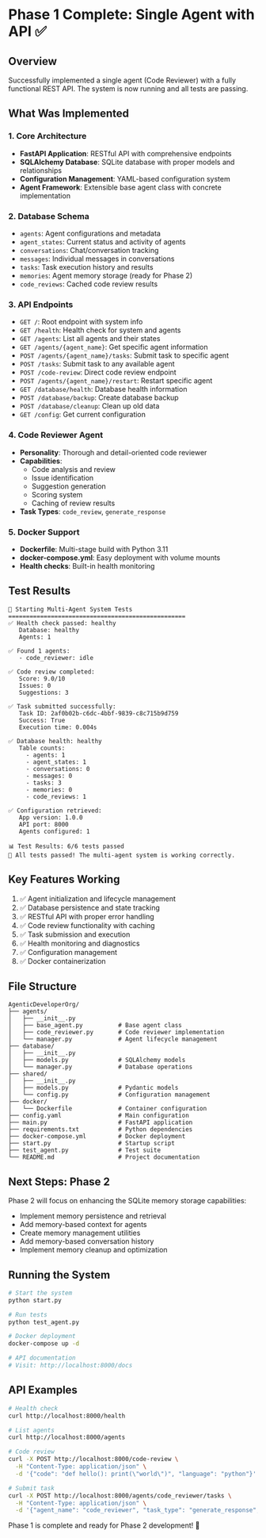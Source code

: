 # Phase 1 Complete: Single Agent with API ✅

## Overview
Successfully implemented a single agent (Code Reviewer) with a fully functional REST API. The system is now running and all tests are passing.

## What Was Implemented

### 1. Core Architecture
- **FastAPI Application**: RESTful API with comprehensive endpoints
- **SQLAlchemy Database**: SQLite database with proper models and relationships
- **Configuration Management**: YAML-based configuration system
- **Agent Framework**: Extensible base agent class with concrete implementation

### 2. Database Schema
- `agents`: Agent configurations and metadata
- `agent_states`: Current status and activity of agents
- `conversations`: Chat/conversation tracking
- `messages`: Individual messages in conversations
- `tasks`: Task execution history and results
- `memories`: Agent memory storage (ready for Phase 2)
- `code_reviews`: Cached code review results

### 3. API Endpoints
- `GET /`: Root endpoint with system info
- `GET /health`: Health check for system and agents
- `GET /agents`: List all agents and their states
- `GET /agents/{agent_name}`: Get specific agent information
- `POST /agents/{agent_name}/tasks`: Submit task to specific agent
- `POST /tasks`: Submit task to any available agent
- `POST /code-review`: Direct code review endpoint
- `POST /agents/{agent_name}/restart`: Restart specific agent
- `GET /database/health`: Database health information
- `POST /database/backup`: Create database backup
- `POST /database/cleanup`: Clean up old data
- `GET /config`: Get current configuration

### 4. Code Reviewer Agent
- **Personality**: Thorough and detail-oriented code reviewer
- **Capabilities**: 
  - Code analysis and review
  - Issue identification
  - Suggestion generation
  - Scoring system
  - Caching of review results
- **Task Types**: `code_review`, `generate_response`

### 5. Docker Support
- **Dockerfile**: Multi-stage build with Python 3.11
- **docker-compose.yml**: Easy deployment with volume mounts
- **Health checks**: Built-in health monitoring

## Test Results
```
🚀 Starting Multi-Agent System Tests
==================================================
✅ Health check passed: healthy
   Database: healthy
   Agents: 1

✅ Found 1 agents:
   - code_reviewer: idle

✅ Code review completed:
   Score: 9.0/10
   Issues: 0
   Suggestions: 3

✅ Task submitted successfully:
   Task ID: 2af0b02b-c6dc-4bbf-9839-c8c715b9d759
   Success: True
   Execution time: 0.004s

✅ Database health: healthy
   Table counts:
     - agents: 1
     - agent_states: 1
     - conversations: 0
     - messages: 0
     - tasks: 3
     - memories: 0
     - code_reviews: 1

✅ Configuration retrieved:
   App version: 1.0.0
   API port: 8000
   Agents configured: 1

📊 Test Results: 6/6 tests passed
🎉 All tests passed! The multi-agent system is working correctly.
```

## Key Features Working
1. ✅ Agent initialization and lifecycle management
2. ✅ Database persistence and state tracking
3. ✅ RESTful API with proper error handling
4. ✅ Code review functionality with caching
5. ✅ Task submission and execution
6. ✅ Health monitoring and diagnostics
7. ✅ Configuration management
8. ✅ Docker containerization

## File Structure
```
AgenticDeveloperOrg/
├── agents/
│   ├── __init__.py
│   ├── base_agent.py          # Base agent class
│   ├── code_reviewer.py       # Code reviewer implementation
│   └── manager.py             # Agent lifecycle management
├── database/
│   ├── __init__.py
│   ├── models.py              # SQLAlchemy models
│   └── manager.py             # Database operations
├── shared/
│   ├── __init__.py
│   ├── models.py              # Pydantic models
│   └── config.py              # Configuration management
├── docker/
│   └── Dockerfile             # Container configuration
├── config.yaml                # Main configuration
├── main.py                    # FastAPI application
├── requirements.txt           # Python dependencies
├── docker-compose.yml         # Docker deployment
├── start.py                   # Startup script
├── test_agent.py              # Test suite
└── README.md                  # Project documentation
```

## Next Steps: Phase 2
Phase 2 will focus on enhancing the SQLite memory storage capabilities:
- Implement memory persistence and retrieval
- Add memory-based context for agents
- Create memory management utilities
- Add memory-based conversation history
- Implement memory cleanup and optimization

## Running the System
```bash
# Start the system
python start.py

# Run tests
python test_agent.py

# Docker deployment
docker-compose up -d

# API documentation
# Visit: http://localhost:8000/docs
```

## API Examples
```bash
# Health check
curl http://localhost:8000/health

# List agents
curl http://localhost:8000/agents

# Code review
curl -X POST http://localhost:8000/code-review \
  -H "Content-Type: application/json" \
  -d '{"code": "def hello(): print(\"world\")", "language": "python"}'

# Submit task
curl -X POST http://localhost:8000/agents/code_reviewer/tasks \
  -H "Content-Type: application/json" \
  -d '{"agent_name": "code_reviewer", "task_type": "generate_response", "description": "Hello"}'
```

Phase 1 is complete and ready for Phase 2 development! 🚀 
